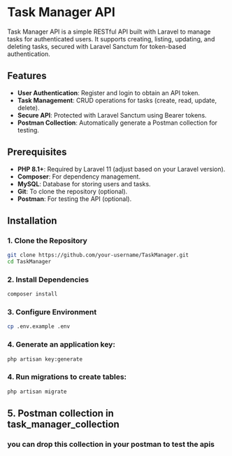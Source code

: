 # Task Manager API

Task Manager API is a simple RESTful API built with Laravel to manage tasks for authenticated users. It supports creating, listing, updating, and deleting tasks, secured with Laravel Sanctum for token-based authentication.

## Features
- **User Authentication**: Register and login to obtain an API token.
- **Task Management**: CRUD operations for tasks (create, read, update, delete).
- **Secure API**: Protected with Laravel Sanctum using Bearer tokens.
- **Postman Collection**: Automatically generate a Postman collection for testing.

## Prerequisites
- **PHP 8.1+**: Required by Laravel 11 (adjust based on your Laravel version).
- **Composer**: For dependency management.
- **MySQL**: Database for storing users and tasks.
- **Git**: To clone the repository (optional).
- **Postman**: For testing the API (optional).

## Installation

### 1. Clone the Repository
```bash
git clone https://github.com/your-username/TaskManager.git
cd TaskManager
```
### 2. Install Dependencies
```bash
composer install
```
### 3. Configure Environment
```bash
cp .env.example .env
```
### 4. Generate an application key:
```bash
php artisan key:generate
```
### 4. Run migrations to create tables:
```bash
php artisan migrate
```
## 5. Postman collection in task_manager_collection
    
### you can drop this collection in your postman to test the apis

